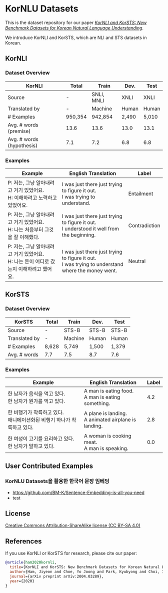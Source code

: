 # KorNLU Datasets

This is the dataset repository for our paper [_KorNLI and KorSTS: New Benchmark Datasets for Korean Natural Language Understanding_](https://arxiv.org/abs/2004.03289).

We introduce KorNLI and KorSTS, which are NLI and STS datasets in Korean.

## KorNLI

### Dataset Overview

| KorNLI                     | Total   | Train      | Dev.  | Test  |
| -------------------------- | ------- | ---------- | ----- | ----- |
| Source                     | -       | SNLI, MNLI | XNLI  | XNLI  |
| Translated by              | -       | Machine    | Human | Human |
| \# Examples                | 950,354 | 942,854    | 2,490 | 5,010 |
| Avg. \# words (premise)    | 13.6    | 13.6       | 13.0  | 13.1  |
| Avg. \# words (hypothesis) | 7.1     | 7.2        | 6.8   | 6.8   |


### Examples

| Example                                                      | English Translation                                          | Label         |
| ------------------------------------------------------------ | ------------------------------------------------------------ | ------------- |
| P: 저는, 그냥 알아내려고 거기 있었어요.<br />H: 이해하려고 노력하고 있었어요. | I was just there just trying to figure it out.<br />I was trying to understand. | Entailment    |
| P: 저는, 그냥 알아내려고 거기 있었어요.<br />H: 나는 처음부터 그것을 잘 이해했다. | I was just there just trying to figure it out.<br />I understood it well from the beginning. | Contradiction |
| P: 저는, 그냥 알아내려고 거기 있었어요.<br />H: 나는 돈이 어디로 갔는지 이해하려고 했어요. | I was just there just trying to figure it out.<br />I was trying to understand where the money went. | Neutral       |


## KorSTS

### Dataset Overview

| KorSTS        | Total | Train   | Dev.  | Test  |
| ------------- | ----- | ------- | ----- | ----- |
| Source        | -     | STS-B   | STS-B | STS-B |
| Translated by | -     | Machine | Human | Human |
| \# Examples   | 8,628 | 5,749   | 1,500 | 1,379 |
| Avg. \# words | 7.7   | 7.5     | 8.7   | 7.6   |


### Examples

| Example                                                      | English Translation                                      | Label |
| ------------------------------------------------------------ | -------------------------------------------------------- | ----- |
| 한 남자가 음식을 먹고 있다.<br />한 남자가 뭔가를 먹고 있다. | A man is eating food.<br />A man is eating something.    | 4.2   |
| 한 비행기가 착륙하고 있다.<br />애니메이션화된 비행기 하나가 착륙하고 있다. | A plane is landing.<br />A animated airplane is landing. | 2.8   |
| 한 여성이 고기를 요리하고 있다.<br />한 남자가 말하고 있다. | A woman is cooking meat.<br />A man is speaking.      | 0.0   |

## User Contributed Examples

### KorNLU Datasets을 활용한 한국어 문장 임베딩 

- https://github.com/BM-K/Sentence-Embedding-is-all-you-need
- test

## License

[Creative Commons Attribution-ShareAlike license (CC BY-SA 4.0)](http://creativecommons.org/licenses/by-sa/4.0/)

## References

If you use KorNLI or KorSTS for research, please cite our paper:
```bibtex
@article{ham2020kornli,
  title={KorNLI and KorSTS: New Benchmark Datasets for Korean Natural Language Understanding},
  author={Ham, Jiyeon and Choe, Yo Joong and Park, Kyubyong and Choi, Ilji and Soh, Hyungjoon},
  journal={arXiv preprint arXiv:2004.03289},
  year={2020}
}
```
